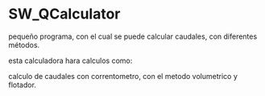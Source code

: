 # SW_QCalculator
pequeño programa, con el cual se puede calcular caudales, con diferentes métodos.

esta calculadora hara calculos como:

calculo de caudales con correntometro, con el metodo volumetrico y flotador.
